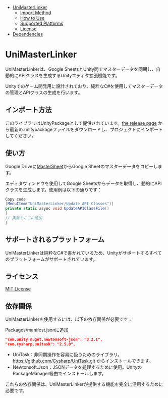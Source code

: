 <!-- TOC -->
* [UniMasterLinker](#unimasterlinker)
  * [Import Method](#import-method)
  * [How to Use](#how-to-use)
  * [Supported Platforms](#supported-platforms)
  * [License](#license)
* [Dependencies](#dependencies)
<!-- TOC -->

# UniMasterLinker
UniMasterLinkerは、Google SheetsとUnity間でマスターデータを同期し、自動的にAPIクラスを生成するUnityエディタ拡張機能です。

Unityでのゲーム開発用に設計されており、純粋なC#を使用してマスターデータの管理とAPIクラスの生成を行います。

## インポート方法
このライブラリはUnityPackageとして提供されています。[the release page](https://github.com/MidraLab/uni-master-liker/releases) から最新の.unitypackageファイルをダウンロードし、プロジェクトにインポートしてください。

## 使い方
Google Driveに[MasterSheet](https://docs.google.com/spreadsheets/d/1KezPMdD_5XwFlmQP_AXGpJaX7qSl1HaiPVhfu0qiP48/edit?usp=sharing)からGoogle Sheetのマスターデータをコピーします。

エディタウィンドウを使用してGoogle Sheetsからデータを取得し、動的にAPIクラスを生成します。使用例は以下の通りです：

```csharp
Copy code
[MenuItem("UniMasterLinker/Update API Classes")]
private static async void UpdateAPIClassFile()
{
// 実装をここに追加
}
```

## サポートされるプラットフォーム
UniMasterLinkerは純粋なC#で書かれているため、Unityがサポートするすべてのプラットフォームがサポートされています。

## ライセンス
[MIT License](https://github.com/MidraLab/uni-master-liker/blob/main/LICENSE)

## 依存関係
UniMasterLinkerを使用するには、以下の依存関係が必要です：

Packages/manifest.jsonに追加

```json
"com.unity.nuget.newtonsoft-json": "3.2.1",
"com.cysharp.unitask": "2.5.0",
```
* UniTask：非同期操作を容易に扱うためのライブラリ。https://github.com/Cysharp/UniTask.git からインストールできます。
* Newtonsoft.Json：JSONデータを処理するために使用。UnityのPackageManager経由でインストールします。

これらの依存関係は、UniMasterLinkerが提供する機能を完全に活用するために必要です。